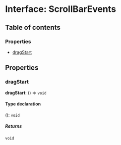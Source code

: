 # Interface: ScrollBarEvents

## Table of contents

### Properties

* [dragStart](/en/auto-docs/renderer/interfaces/ScrollBarEvents.md#dragstart)

## Properties

### dragStart

**dragStart**: () => `void`

#### Type declaration

(): `void`

##### Returns

`void`
